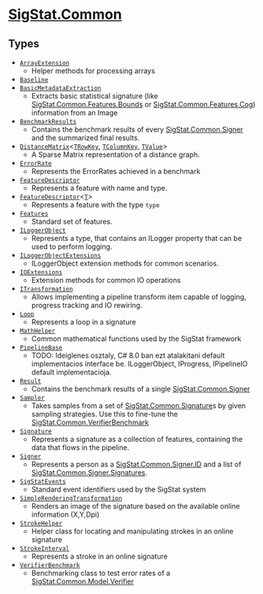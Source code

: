 # [SigStat.Common](./README.md)

## Types

- [`ArrayExtension`](./ArrayExtension.md)
	- Helper methods for processing arrays
- [`Baseline`](./Baseline.md)
- [`BasicMetadataExtraction`](./BasicMetadataExtraction.md)
	- Extracts basic statistical signature (like [SigStat.Common.Features.Bounds]() or [SigStat.Common.Features.Cog]()) information from an Image
- [`BenchmarkResults`](./BenchmarkResults.md)
	- Contains the benchmark results of every [SigStat.Common.Signer](./../Signer.md) and the summarized final results.
- [`DistanceMatrix`](./DistanceMatrix-3.md)\<[`TRowKey`](./README.md), [`TColumnKey`](./README.md), [`TValue`](./README.md)>
	- A Sparse Matrix representation of a distance graph.
- [`ErrorRate`](./ErrorRate.md)
	- Represents the ErrorRates achieved in a benchmark
- [`FeatureDescriptor`](./FeatureDescriptor.md)
	- Represents a feature with name and type.
- [`FeatureDescriptor`](./FeatureDescriptor-1.md)\<[`T`](./README.md)>
	- Represents a feature with the type `type`
- [`Features`](./Features.md)
	- Standard set of features.
- [`ILoggerObject`](./ILoggerObject.md)
	- Represents a type, that contains an ILogger property that can be used to perform logging.
- [`ILoggerObjectExtensions`](./ILoggerObjectExtensions.md)
	- ILoggerObject extension methods for common scenarios.
- [`IOExtensions`](./IOExtensions.md)
	- Extension methods for common IO operations
- [`ITransformation`](./ITransformation.md)
	- Allows implementing a pipeline transform item capable of logging, progress tracking and IO rewiring.
- [`Loop`](./Loop.md)
	- Represents a loop in a signature
- [`MathHelper`](./MathHelper.md)
	- Common mathematical functions used by the SigStat framework
- [`PipelineBase`](./PipelineBase.md)
	- TODO: Ideiglenes osztaly, C# 8.0 ban ezt atalakitani default implementacios interface be.  ILoggerObject, IProgress, IPipelineIO default implementacioja.
- [`Result`](./Result.md)
	- Contains the benchmark results of a single [SigStat.Common.Signer](./../Signer.md)
- [`Sampler`](./Sampler.md)
	- Takes samples from a set of [SigStat.Common.Signature](./../Signature.md)s by given sampling strategies.  Use this to fine-tune the [SigStat.Common.VerifierBenchmark](./../VerifierBenchmark.md)
- [`Signature`](./Signature.md)
	- Represents a signature as a collection of features, containing the data that flows in the pipeline.
- [`Signer`](./Signer.md)
	- Represents a person as a [SigStat.Common.Signer.ID]() and a list of [SigStat.Common.Signer.Signatures]().
- [`SigStatEvents`](./SigStatEvents.md)
	- Standard event identifiers used by the SigStat system
- [`SimpleRenderingTransformation`](./SimpleRenderingTransformation.md)
	- Renders an image of the signature based on the available online information (X,Y,Dpi)
- [`StrokeHelper`](./StrokeHelper.md)
	- Helper class for locating and manipulating strokes in an online signature
- [`StrokeInterval`](./StrokeInterval.md)
	- Represents a stroke in an online signature
- [`VerifierBenchmark`](./VerifierBenchmark.md)
	- Benchmarking class to test error rates of a [SigStat.Common.Model.Verifier](./../Model/Verifier.md)

